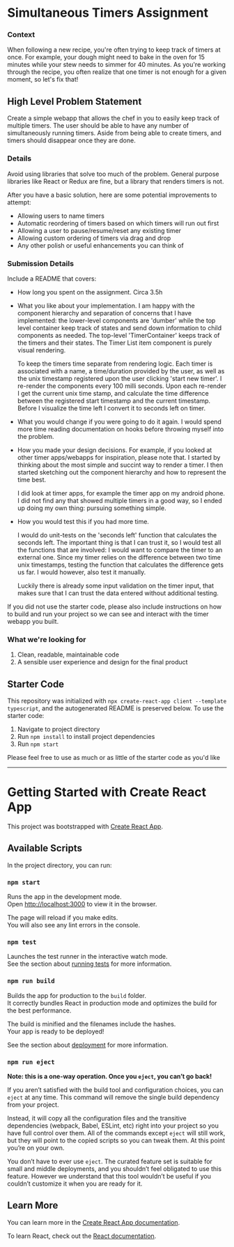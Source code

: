# Simultaneous Timers Assignment

### Context

When following a new recipe, you're often trying to keep track of timers at once.
For example, your dough might need to bake in the oven for 15 minutes while your
stew needs to simmer for 40 minutes. As you're working through the recipe, you
often realize that one timer is not enough for a given moment, so let's fix that!

## High Level Problem Statement

Create a simple webapp that allows the chef in you to easily keep track of multiple
timers. The user should be able to have any number of simultaneously running timers.
Aside from being able to create timers, and timers should disappear once they are done.

### Details

Avoid using libraries that solve too much of the problem. General purpose libraries
like React or Redux are fine, but a library that renders timers is not.

After you have a basic solution, here are some potential improvements to attempt:

- Allowing users to name timers
- Automatic reordering of timers based on which timers will run out first
- Allowing a user to pause/resume/reset any existing timer
- Allowing custom ordering of timers via drag and drop
- Any other polish or useful enhancements you can think of

### Submission Details

Include a README that covers:

- How long you spent on the assignment.
  Circa 3.5h
- What you like about your implementation.
  I am happy with the component hierarchy and separation of concerns that I have implemented: the lower-level components are 'dumber' while the top level container keep track of states and send down information to child components as needed. The top-level 'TimerContainer' keeps track of the timers and their states. The Timer List item component is purely visual rendering.
  
  To keep the timers time separate from rendering logic. Each timer is associated with a name, a time/duration provided by the user, as well as the unix timestamp registered upon the user clicking 'start new timer'. I re-render the components every 100 milli seconds. Upon each re-render I get the current unix time stamp, and calculate the time difference between the registered start timestamp and the current timestamp. Before I visualize the time left I convert it to seconds left on timer.

- What you would change if you were going to do it again.
  I would spend more time reading documentation on hooks before throwing myself into the problem.
- How you made your design decisions. For example, if you looked at other timer apps/webapps for inspiration, please note that.
  I started by thinking about the most simple and succint way to render a timer. I then started sketching out the component hierarchy and how to represent the time best. 
  
  I did look at timer apps, for example the timer app on my android phone. I did not find any that showed multiple timers in a good way, so I ended up doing my own thing: pursuing something simple.

- How you would test this if you had more time.

  I would do unit-tests on the 'seconds left' function that calculates the seconds left.
  The important thing is that I can trust it, so I would test all the functions that are involved: I would want to compare the timer to an external one. Since my timer relies on the difference between two time unix timestamps, testing the function that calculates the difference gets us far. I would however, also test it manually. 

  Luckily there is already some input validation on the timer input, that makes sure that I can trust the data entered without additional testing.

If you did not use the starter code, please also include instructions on how to build and run your project so we can see and interact with the timer webapp you built.

### What we're looking for

1. Clean, readable, maintainable code
2. A sensible user experience and design for the final product

## Starter Code

This repository was initialized with `npx create-react-app client --template typescript`, and the autogenerated README is preserved below. To use the starter code:

1. Navigate to project directory
2. Run `npm install` to install project dependencies
3. Run `npm start`

Please feel free to use as much or as little of the starter code as you'd like

---

# Getting Started with Create React App

This project was bootstrapped with [Create React App](https://github.com/facebook/create-react-app).

## Available Scripts

In the project directory, you can run:

### `npm start`

Runs the app in the development mode.\
Open [http://localhost:3000](http://localhost:3000) to view it in the browser.

The page will reload if you make edits.\
You will also see any lint errors in the console.

### `npm test`

Launches the test runner in the interactive watch mode.\
See the section about [running tests](https://facebook.github.io/create-react-app/docs/running-tests) for more information.

### `npm run build`

Builds the app for production to the `build` folder.\
It correctly bundles React in production mode and optimizes the build for the best performance.

The build is minified and the filenames include the hashes.\
Your app is ready to be deployed!

See the section about [deployment](https://facebook.github.io/create-react-app/docs/deployment) for more information.

### `npm run eject`

**Note: this is a one-way operation. Once you `eject`, you can’t go back!**

If you aren’t satisfied with the build tool and configuration choices, you can `eject` at any time. This command will remove the single build dependency from your project.

Instead, it will copy all the configuration files and the transitive dependencies (webpack, Babel, ESLint, etc) right into your project so you have full control over them. All of the commands except `eject` will still work, but they will point to the copied scripts so you can tweak them. At this point you’re on your own.

You don’t have to ever use `eject`. The curated feature set is suitable for small and middle deployments, and you shouldn’t feel obligated to use this feature. However we understand that this tool wouldn’t be useful if you couldn’t customize it when you are ready for it.

## Learn More

You can learn more in the [Create React App documentation](https://facebook.github.io/create-react-app/docs/getting-started).

To learn React, check out the [React documentation](https://reactjs.org/).
